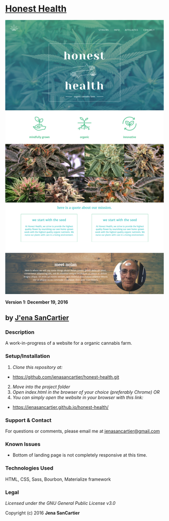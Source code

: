 # [Honest Health](https://jenasancartier.github.io/honest-health/)
![project screenshot](/img/screenshot.png)
![project screenshot](/img/screenshot2.png)
![project screenshot](/img/screenshot3.png)

__Version 1: December 19, 2016__
## by [J'ena SanCartier](https://github.com/jenasancartier)

### Description
A work-in-progress of a website for a organic cannabis farm.


### Setup/Installation
1. _Clone this repository at:_
  * https://github.com/jenasancartier/honest-health.git
2. _Move into the project folder_
3. _Open index.html in the browser of your choice (preferably Chrome) OR_
4. _You can simply open the website in your browser with this link:_
  * https://jenasancartier.github.io/honest-health/

### Support & Contact
For questions or comments, please email me at [jenasancartier@gmail.com](mailto:jenasancartier@gmail.com)

### Known Issues
* Bottom of landing page is not completely responsive at this time.

### Technologies Used
HTML, CSS, Sass, Bourbon, Materialize framework

### Legal
*Licensed under the GNU General Public License v3.0*

Copyright (c) 2016 **Jena SanCartier**
